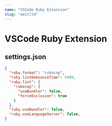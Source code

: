```yaml
---
name: "VSCode Ruby Extension"
slug: "eeitltd"
---
```


# VSCode Ruby Extension
## settings.json

```json
{
  "ruby.format": "rubocop",
  "ruby.lintDebounceTime": 5000,
  "ruby.lint": {
    "rubocop": {
      "useBundler": false,
      "forceExclusion": true
    }
  },
  "ruby.useBundler": false,
  "ruby.useLanguageServer": false,
}
```